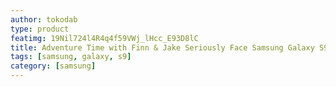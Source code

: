 ```yaml
---
author: tokodab
type: product
featimg: 19Nil724l4R4q4f59VWj_lHcc_E93D8lC
title: Adventure Time with Finn & Jake Seriously Face Samsung Galaxy S9 Case
tags: [samsung, galaxy, s9]
category: [samsung]
---
```

